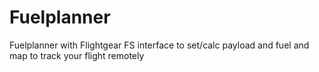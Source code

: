# Fuelplanner
Fuelplanner with Flightgear FS interface to set/calc payload and fuel and map to track your flight remotely
